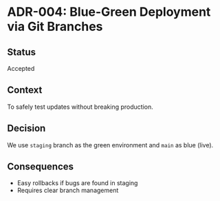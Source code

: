 # ADR-004: Blue-Green Deployment via Git Branches

## Status
Accepted

## Context
To safely test updates without breaking production.

## Decision
We use `staging` branch as the green environment and `main` as blue (live).

## Consequences
- Easy rollbacks if bugs are found in staging
- Requires clear branch management
